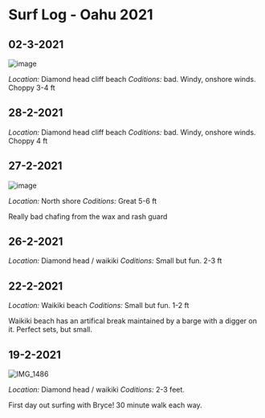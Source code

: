 # Surf Log - Oahu 2021

## 02-3-2021

![image](https://user-images.githubusercontent.com/1289052/109858698-febc3400-7c10-11eb-8921-93e28c7814e1.png)

*Location:* Diamond head cliff beach
*Coditions:* bad. Windy, onshore winds. Choppy 3-4 ft

## 28-2-2021

*Location:* Diamond head cliff beach
*Coditions:*  bad. Windy, onshore winds. Choppy 4 ft

## 27-2-2021

![image](https://user-images.githubusercontent.com/1289052/109858800-1f848980-7c11-11eb-8bb7-10dbf6beafd1.png)


*Location:* North shore
*Coditions:* Great 5-6 ft

Really bad chafing from the wax and rash guard

## 26-2-2021

*Location:* Diamond head / waikiki
*Coditions:* Small but fun. 2-3 ft

## 22-2-2021

*Location:* Waikiki beach
*Coditions:* Small but fun. 1-2 ft

Waikiki beach has an artifical break maintained by a barge with a digger on it.  Perfect sets, but small.

## 19-2-2021

![IMG_1486](https://user-images.githubusercontent.com/1289052/109859119-7a1de580-7c11-11eb-9be1-01bd34dffa68.jpg)

*Location:* Diamond head / waikiki
*Coditions:* 2-3 feet. 

First day out surfing with Bryce! 30 minute walk each way.
